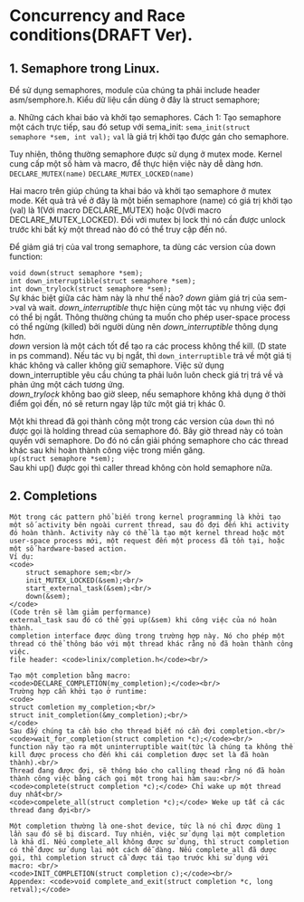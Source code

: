 # Concurrency and Race conditions(DRAFT Ver).

## 1. Semaphore trong Linux.

Để sử dụng semaphores, module của chúng ta phải include header asm/semphore.h. 
Kiểu dữ liệu cần dùng ở đây là struct semaphore;

a. Những cách khai báo và khởi tạo semaphores.
Cách 1: Tạo semaphore một cách trực tiếp, sau đó setup với sema_init:
<code>sema_init(struct semaphore *sem, int val);</code>
<code>val</code> là giá trị khởi tạo được gán cho semaphore.

Tuy nhiên, thông thường semaphore được sử dụng ở mutex mode. Kernel cung cấp một số hàm và macro, để thực hiện việc này dễ dàng hơn.
<code>DECLARE_MUTEX(name)</code>
<code>DECLARE_MUTEX_LOCKED(name)</code>
<p>Hai macro trên giúp chúng ta khai báo và khởi tạo semaphore ở mutex mode. Kết quả trả về ở đây là một biến semaphore (name) có giá trị khởi tạo (val) là 1(Với macro DECLARE_MUTEX) hoặc 0(với macro DECLARE_MUTEX_LOCKED). Đối với mutex bị lock thì nó cần được unlock trước khi bất kỳ một thread nào đó có thể truy cập đến nó.</p>

<p>Để giảm giá trị của val trong semaphore, ta dùng các version của down function:</p>
<code>void down(struct semaphore *sem);</code><br/>
<code>int down_interruptible(struct semaphore *sem);</code><br/>
<code>int down_trylock(struct semaphore *sem);</code><br/>
Sự khác biệt giữa các hàm này là như thế nào? <i>down</i> giảm giá trị của sem->val và wait. <i>down_interruptible</i> thực hiện cùng một tác vụ nhưng việc đợi có thể bị ngắt. Thông thường chúng ta muốn cho phép user-space process có thể ngừng (killed) bởi người dùng nên <i>down_interruptible</i> thông dụng hơn.<br/> 
<i>down</i> version là một cách tốt để tạo ra các process không thể kill. (D state in ps command).
Nếu tác vụ bị ngắt, thì <code>down_interruptible</code> trả về một giá tị khác không và caller không giữ semaphore. Việc sử dụng down_interruptible yêu cầu chúng ta phải luôn luôn check giá trị trá về và phản ứng một cách tương ứng.<br/>
<i>down_trylock</i> không bao giờ sleep, nếu semaphore không khả dụng ở thời điểm gọi đến, nó sẽ return ngay lập tức một giá trị khác 0.<br/>

Một khi thread đã gọi thành công một trong các version của <code>down</code> thì nó được gọi là holding thread của semaphore đó. Bây giờ thread này có toàn quyền với semaphore. Do đó nó cần giải phóng semaphore cho các thread khác sau khi hoàn thành công việc trong miền găng.<br/>
<code>up(struct semaphore *sem);</code><br/>
Sau khi up() được gọi thì caller thread không còn hold semaphore nữa.<br/>

## 2. Completions
	Một trong các pattern phổ biến trong kernel programming là khởi tạo một số activity bên ngoài current thread, sau đó đợi đến khi activity đó hoàn thành. Activity này có thể là tạo một kernel thread hoặc một user-space process mới, một request đến một process đã tồn tại, hoặc một số hardware-based action.
	Ví dụ:
	<code>
		struct semaphore sem;<br/>
		init_MUTEX_LOCKED(&sem);<br/>
		start_external_task(&sem);<br/>
		down(&sem);
	</code>
	(Code trên sẽ làm giảm performance)
	external_task sau đó có thể gọi up(&sem) khi công việc của nó hoàn thành. 
	completion interface được dùng trong trường hợp này. Nó cho phép một thread có thể thông báo với một thread khác rằng nó đã hoàn thành công việc.
	file header: <code>linix/completion.h</code><br/>

	Tạo một completion bằng macro: <code>DECLARE_COMPLETION(my_completion);</code><br/>
	Trường hợp cần khởi tạo ở runtime:
	<code>
	struct comletion my_completion;<br/>
	struct init_completion(&my_completion);<br/>
	</code>
	Sau đấy chúng ta cần báo cho thread biết nó cần đợi completion.<br/>
	<code>wait_for_completion(struct completion *c);</code><br/>
	function này tạo ra một uninterruptible wait(tức là chúng ta không thể kill được process cho đến khi cái completion được set là đã hoàn thành).<br/>
	Thread đang được đợi, sẽ thông báo cho calling thead rằng nó đã hoàn thành công việc bằng cách gọi một trong hai hàm sau:<br/>
	<code>complete(struct completion *c);</code> Chỉ wake up một thread duy nhất<br/>
	<code>compelete_all(struct completion *c);</code> Weke up tất cả các thread đang đợi<br/>

	Một completion thường là one-shot device, tức là nó chỉ được dùng 1 lần sau đó sẽ bị discard. Tuy nhiên, việc sử dụng lại một completion là khả dĩ. Nếu complete_all không được sử dụng, thì struct completion có thể được sử dụng lại một cách dễ dàng. Nếu complete_all đã dược gọi, thì completion struct cầ được tái tạo trước khi sử dụng với macro: <br/>
	<code>INIT_COMPLETION(struct completion c);</code><br/>
	Appendex: <code>void complete_and_exit(struct completion *c, long retval);</code>
